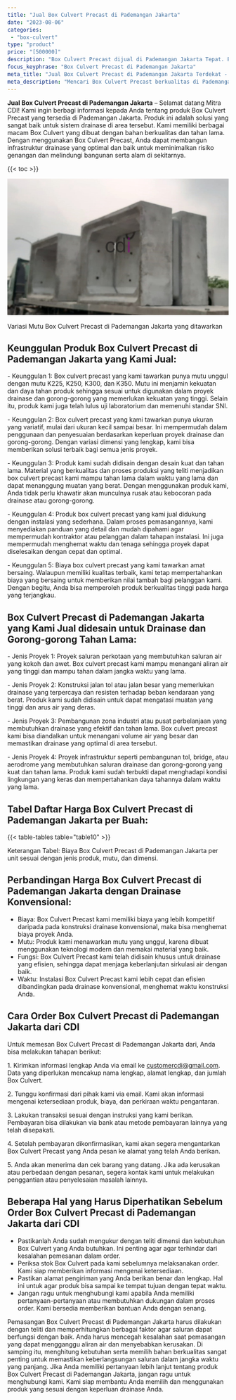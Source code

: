 ```yaml
---
title: "Jual Box Culvert Precast di Pademangan Jakarta"
date: "2023-08-06"
categories:
 - "box-culvert"
type: "product"
price: "[500000]"
description: "Box Culvert Precast dijual di Pademangan Jakarta Tepat. Box Culvert Precast unggulan untuk kebutuhan konstruksi dengan performa optimal. Hubungi kami untuk konsultasi mendalam."
focus_keyphrase: "Box Culvert Precast di Pademangan Jakarta"
meta_title: "Jual Box Culvert Precast di Pademangan Jakarta Terdekat - CDI"
meta_description: "Mencari Box Culvert Precast berkualitas di Pademangan Jakarta? Layanan profesional kami siap membantu dengan kualitas premium. Klik untuk penawaran istimewa."
---
```


**Jual Box Culvert Precast di Pademangan Jakarta** – Selamat datang Mitra CDI! Kami ingin berbagi informasi kepada Anda tentang produk Box Culvert Precast yang tersedia di Pademangan Jakarta. Produk ini adalah solusi yang sangat baik untuk sistem drainase di area tersebut. Kami memiliki berbagai macam Box Culvert yang dibuat dengan bahan berkualitas dan tahan lama. Dengan menggunakan Box Culvert Precast, Anda dapat membangun infrastruktur drainase yang optimal dan baik untuk meminimalkan risiko genangan dan melindungi bangunan serta alam di sekitarnya.

{{< toc >}}

![Jual Box Culvert Precast di Pademangan Jakarta](/images/box-culvert/box-culvert-06.jpg)

Variasi Mutu Box Culvert Precast di Pademangan Jakarta yang ditawarkan 

## Keunggulan Produk Box Culvert Precast di Pademangan Jakarta yang Kami Jual:

\- Keunggulan 1: Box culvert precast yang kami tawarkan punya mutu unggul dengan mutu K225, K250, K300, dan K350. Mutu ini menjamin kekuatan dan daya tahan produk sehingga sesuai untuk digunakan dalam proyek drainase dan gorong-gorong yang memerlukan kekuatan yang tinggi. Selain itu, produk kami juga telah lulus uji laboratorium dan memenuhi standar SNI.

\- Keunggulan 2: Box culvert precast yang kami tawarkan punya ukuran yang variatif, mulai dari ukuran kecil sampai besar. Ini mempermudah dalam penggunaan dan penyesuaian berdasarkan keperluan proyek drainase dan gorong-gorong. Dengan variasi dimensi yang lengkap, kami bisa memberikan solusi terbaik bagi semua jenis proyek.

\- Keunggulan 3: Produk kami sudah didisain dengan desain kuat dan tahan lama. Material yang berkualitas dan proses produksi yang teliti menjadikan box culvert precast kami mampu tahan lama dalam waktu yang lama dan dapat menanggung muatan yang berat. Dengan menggunakan produk kami, Anda tidak perlu khawatir akan munculnya rusak atau kebocoran pada drainase atau gorong-gorong.

\- Keunggulan 4: Produk box culvert precast yang kami jual didukung dengan instalasi yang sederhana. Dalam proses pemasangannya, kami menyediakan panduan yang detail dan mudah dipahami agar mempermudah kontraktor atau pelanggan dalam tahapan instalasi. Ini juga mempermudah menghemat waktu dan tenaga sehingga proyek dapat diselesaikan dengan cepat dan optimal.

\- Keunggulan 5: Biaya box culvert precast yang kami tawarkan amat bersaing. Walaupun memiliki kualitas terbaik, kami tetap mempertahankan biaya yang bersaing untuk memberikan nilai tambah bagi pelanggan kami. Dengan begitu, Anda bisa memperoleh produk berkualitas tinggi pada harga yang terjangkau.

## Box Culvert Precast di Pademangan Jakarta yang Kami Jual didesain untuk Drainase dan Gorong-gorong Tahan Lama:

\- Jenis Proyek 1: Proyek saluran perkotaan yang membutuhkan saluran air yang kokoh dan awet. Box culvert precast kami mampu menangani aliran air yang tinggi dan mampu tahan dalam jangka waktu yang lama.

\- Jenis Proyek 2: Konstruksi jalan tol atau jalan besar yang memerlukan drainase yang terpercaya dan resisten terhadap beban kendaraan yang berat. Produk kami sudah didisain untuk dapat mengatasi muatan yang tinggi dan arus air yang deras.

\- Jenis Proyek 3: Pembangunan zona industri atau pusat perbelanjaan yang membutuhkan drainase yang efektif dan tahan lama. Box culvert precast kami bisa diandalkan untuk menangani volume air yang besar dan memastikan drainase yang optimal di area tersebut.

\- Jenis Proyek 4: Proyek infrastruktur seperti pembangunan tol, bridge, atau aerodrome yang membutuhkan saluran drainase dan gorong-gorong yang kuat dan tahan lama. Produk kami sudah terbukti dapat menghadapi kondisi lingkungan yang keras dan mempertahankan daya tahannya dalam waktu yang lama.

## Tabel Daftar Harga Box Culvert Precast di Pademangan Jakarta per Buah:

{{< table-tables table="table10" >}}

Keterangan Tabel: Biaya Box Culvert Precast di Pademangan Jakarta per unit sesuai dengan jenis produk, mutu, dan dimensi.

## Perbandingan Harga Box Culvert Precast di Pademangan Jakarta dengan Drainase Konvensional:

*   Biaya: Box Culvert Precast kami memiliki biaya yang lebih kompetitif daripada pada konstruksi drainase konvensional, maka bisa menghemat biaya proyek Anda.
*   Mutu: Produk kami menawarkan mutu yang unggul, karena dibuat menggunakan teknologi modern dan memakai material yang baik.
*   Fungsi: Box Culvert Precast kami telah didisain khusus untuk drainase yang efisien, sehingga dapat menjaga keberlanjutan sirkulasi air dengan baik.
*   Waktu: Instalasi Box Culvert Precast kami lebih cepat dan efisien dibandingkan pada drainase konvensional, menghemat waktu konstruksi Anda.

## Cara Order Box Culvert Precast di Pademangan Jakarta dari CDI

Untuk memesan Box Culvert Precast di Pademangan Jakarta dari, Anda bisa melakukan tahapan berikut:

1\.  Kirimkan informasi lengkap Anda via email ke customercdi@gmail.com. Data yang diperlukan mencakup nama lengkap, alamat lengkap, dan jumlah Box Culvert.

2\.  Tunggu konfirmasi dari pihak kami via email. Kami akan informasi mengenai ketersediaan produk, biaya, dan perkiraan waktu pengantaran.

3\.  Lakukan transaksi sesuai dengan instruksi yang kami berikan. Pembayaran bisa dilakukan via bank atau metode pembayaran lainnya yang telah disepakati.

4\.  Setelah pembayaran dikonfirmasikan, kami akan segera mengantarkan Box Culvert Precast yang Anda pesan ke alamat yang telah Anda berikan.

5\.  Anda akan menerima dan cek barang yang datang. Jika ada kerusakan atau perbedaan dengan pesanan, segera kontak kami untuk melakukan penggantian atau penyelesaian masalah lainnya.

## Beberapa Hal yang Harus Diperhatikan Sebelum Order Box Culvert Precast di Pademangan Jakarta dari CDI

*   Pastikanlah Anda sudah mengukur dengan teliti dimensi dan kebutuhan Box Culvert yang Anda butuhkan. Ini penting agar agar terhindar dari kesalahan pemesanan dalam order.
*   Periksa stok Box Culvert pada kami sebelumnya melaksanakan order. Kami siap memberikan informasi mengenai ketersediaan.
*   Pastikan alamat pengiriman yang Anda berikan benar dan lengkap. Hal ini untuk agar produk bisa sampai ke tempat tujuan dengan tepat waktu.
*   Jangan ragu untuk menghubungi kami apabila Anda memiliki pertanyaan-pertanyaan atau membutuhkan dukungan dalam proses order. Kami bersedia memberikan bantuan Anda dengan senang.

Pemasangan Box Culvert Precast di Pademangan Jakarta harus dilakukan dengan teliti dan memperhitungkan berbagai faktor agar saluran dapat berfungsi dengan baik. Anda harus mencegah kesalahan saat pemasangan yang dapat mengganggu aliran air dan menyebabkan kerusakan. Di samping itu, menghitung kebutuhan serta memilih bahan berkualitas sangat penting untuk memastikan keberlangsungan saluran dalam jangka waktu yang panjang. Jika Anda memiliki pertanyaan lebih lanjut tentang produk Box Culvert Precast di Pademangan Jakarta, jangan ragu untuk menghubungi kami. Kami siap membantu Anda memilih dan menggunakan produk yang sesuai dengan keperluan drainase Anda.